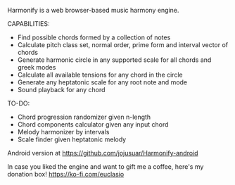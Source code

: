 Harmonify is a web browser-based music harmony engine.

CAPABILITIES: 
- Find possible chords formed by a collection of notes
- Calculate pitch class set, normal order, prime form and interval vector of chords
- Generate harmonic circle in any supported scale for all chords and greek modes
- Calculate all available tensions for any chord in the circle
- Generate any heptatonic scale for any root note and mode
- Sound playback for any chord

TO-DO:
- Chord progression randomizer given n-length
- Chord components calculator given any input chord
- Melody harmonizer by intervals
- Scale finder given heptatonic melody


Android version at https://github.com/jojusuar/Harmonify-android

In case you liked the engine and want to gift me a coffee, here's my donation box! https://ko-fi.com/euclasio
